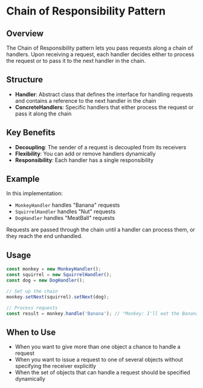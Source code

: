# Chain of Responsibility Pattern

## Overview

The Chain of Responsibility pattern lets you pass requests along a chain of handlers. Upon receiving a request, each handler decides either to process the request or to pass it to the next handler in the chain.

## Structure

- **Handler**: Abstract class that defines the interface for handling requests and contains a reference to the next handler in the chain
- **ConcreteHandlers**: Specific handlers that either process the request or pass it along the chain

## Key Benefits

- **Decoupling**: The sender of a request is decoupled from its receivers
- **Flexibility**: You can add or remove handlers dynamically
- **Responsibility**: Each handler has a single responsibility

## Example

In this implementation:
- `MonkeyHandler` handles "Banana" requests
- `SquirrelHandler` handles "Nut" requests
- `DogHandler` handles "MeatBall" requests

Requests are passed through the chain until a handler can process them, or they reach the end unhandled.

## Usage

```typescript
const monkey = new MonkeyHandler();
const squirrel = new SquirrelHandler();
const dog = new DogHandler();

// Set up the chain
monkey.setNext(squirrel).setNext(dog);

// Process requests
const result = monkey.handle('Banana'); // "Monkey: I'll eat the Banana"
```

## When to Use

- When you want to give more than one object a chance to handle a request
- When you want to issue a request to one of several objects without specifying the receiver explicitly
- When the set of objects that can handle a request should be specified dynamically
